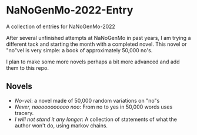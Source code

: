 # NaNoGenMo-2022-Entry

A collection of entries for NaNoGenMo-2022

After several unfinished attempts at NaNoGenMo in past years, I am trying a different tack and starting the month with a completed novel. This novel or "no"vel is very simple: a book of approximately 50,000 no's. 

I plan to make some more novels perhaps a bit more advanced and add them to this repo.

## Novels

* *No-vel*: a novel made of 50,000 random variations on "no"s
* *Never, nooooooooooo noo*: From no to yes in 50,000 words uses tracery.
* *I will not stand it any longer*: A collection of statements of what the author won't do, using markov chains.